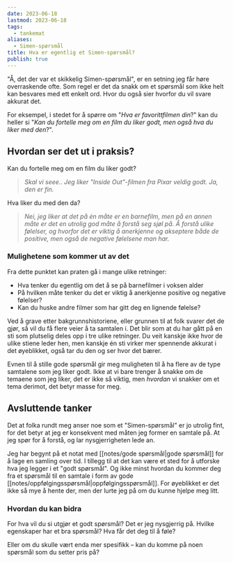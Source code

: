 ```yaml
---
date: 2023-06-18
lastmod: 2023-06-18
tags:
  - tankemat
aliases:
  - Simen-spørsmål
title: Hva er egentlig et Simen-spørsmål?
publish: true
---
```

"Å, det der var et skikkelig Simen-spørsmål", er en setning jeg får høre overraskende ofte. Som regel er det da snakk om et spørsmål som ikke helt kan besvares med ett enkelt ord. Hvor du også sier hvorfor du vil svare akkurat det.

For eksempel, i stedet for å spørre om "*Hva er favorittfilmen din*?" kan du heller si "*Kan du fortelle meg om en film du liker godt, men også hva du liker med den*?".

## Hvordan ser det ut i praksis?

Kan du fortelle meg om en film du liker godt?

> *Skal vi seee.. Jeg liker "Inside Out"-filmen fra Pixar veldig godt. Ja, den er fin.*

Hva liker du med den da?

> *Nei, jeg liker at det på én måte er en barnefilm, men på en annen måte er det en utrolig god måte å forstå seg sjøl på. Å forstå ulike følelser, og hvorfor det er viktig å anerkjenne og akseptere både de positive, men også de negative følelsene man har.*

### Mulighetene som kommer ut av det

Fra dette punktet kan praten gå i mange ulike retninger:
- Hva tenker du egentlig om det å se på barnefilmer i voksen alder
- På hvilken måte tenker du det er viktig å anerkjenne positive og negative følelser?
- Kan du huske andre filmer som har gitt deg en lignende følelse?

Ved å grave etter bakgrunnshistoriene, eller grunnen til at folk svarer det de gjør, så vil du få flere veier å ta samtalen i. Det blir som at du har gått på en sti som plutselig deles opp i tre ulike retninger. Du veit kanskje ikke hvor de ulike stiene leder hen, men kanskje én sti virker mer spennende akkurat i det øyeblikket, også tar du den og ser hvor det bærer.

Evnen til å stille gode spørsmål gir meg muligheten til å ha flere av de type samtalene som jeg liker godt. Ikke at vi bare trenger å snakke om de temaene som jeg liker, det er ikke så viktig, men *hvordan* vi snakker om et tema derimot, det betyr masse for meg.

## Avsluttende tanker

Det at folka rundt meg anser noe som et "Simen-spørsmål" er jo utrolig fint, for det betyr at jeg er konsekvent med måten jeg former en samtale på. At jeg spør for å forstå, og lar nysgjerrigheten lede an.

Jeg har begynt på et notat med [[notes/gode spørsmål|gode spørsmål]] for å lage en samling over tid. I tillegg til at det kan være et sted for å utforske hva jeg legger i et "godt spørsmål". Og ikke minst hvordan du kommer deg fra et spørsmål til en samtale i form av gode [[notes/oppfølgingsspørsmål|oppfølgingsspørsmål]]. For øyeblikket er det ikke så mye å hente der, men der lurte jeg på om du kunne hjelpe meg litt.

### Hvordan du kan bidra

For hva vil du si utgjør et godt spørsmål? Det er jeg nysgjerrig på. Hvilke egenskaper har et bra spørsmål? Hva får det deg til å føle?

Eller om du skulle vært enda mer spesifikk – kan du komme på noen spørsmål som du setter pris på? 
